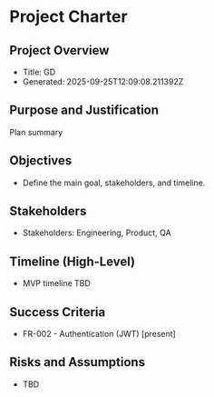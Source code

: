 # Project Charter

## Project Overview
- Title: GD
- Generated: 2025-09-25T12:09:08.211392Z

## Purpose and Justification
Plan summary

## Objectives
- Define the main goal, stakeholders, and timeline.

## Stakeholders
- Stakeholders: Engineering, Product, QA

## Timeline (High-Level)
- MVP timeline TBD

## Success Criteria
- FR-002 - Authentication (JWT) [present]

## Risks and Assumptions
- TBD